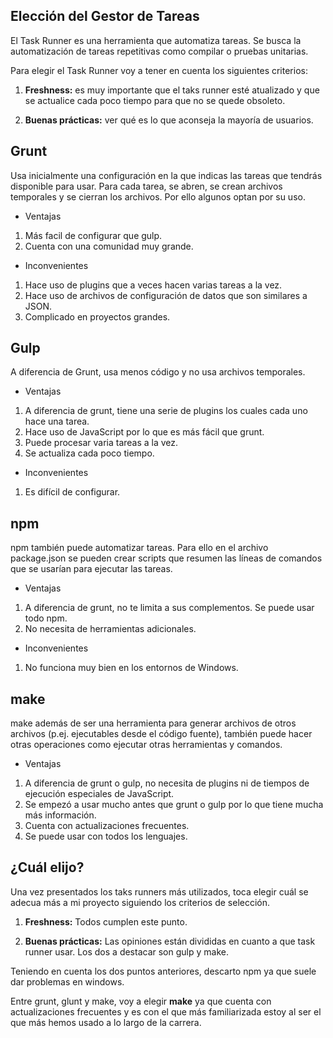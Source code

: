 ## Elección del Gestor de Tareas 

El Task Runner es una herramienta que automatiza tareas. Se busca la automatización de tareas repetitivas como compilar o pruebas unitarias.

Para elegir el Task Runner voy a tener en cuenta los siguientes criterios:

1. **Freshness:** es muy importante que el taks runner esté atualizado y que se actualice cada poco tiempo para que no se quede obsoleto.

2. **Buenas prácticas:** ver qué es lo que aconseja la mayoría de usuarios. 


## Grunt

Usa inicialmente una configuración en la que indicas las tareas que tendrás disponible para usar. Para cada tarea, se abren, se crean archivos temporales y se cierran los archivos. Por ello algunos optan por su uso.

* Ventajas

1. Más facil de configurar que gulp.
2. Cuenta con una comunidad muy grande.

* Inconvenientes

1. Hace uso de plugins que a veces hacen varias tareas a la vez.
2. Hace uso de archivos de configuración de datos que son similares a JSON.
3. Complicado en proyectos grandes.

## Gulp

A diferencia de Grunt, usa menos código y no usa archivos temporales.

* Ventajas

1. A diferencia de grunt, tiene una serie de plugins los cuales cada uno hace una tarea. 
2. Hace uso de JavaScript por lo que es más fácil que grunt.
3. Puede procesar varia tareas a la vez.
4. Se actualiza cada poco tiempo.

* Inconvenientes

1. Es difícil de configurar.

## npm

npm también puede automatizar tareas. Para ello en el archivo package.json se pueden crear scripts que resumen las líneas de comandos que se usarían para ejecutar las tareas.

* Ventajas

1. A diferencia de grunt, no te limita a sus complementos. Se puede usar todo npm.
2. No necesita de herramientas adicionales.

* Inconvenientes

1. No funciona muy bien en los entornos de Windows. 

## make

make además de ser una herramienta para generar archivos de otros archivos (p.ej. ejecutables desde el código fuente), también puede hacer otras operaciones como ejecutar otras herramientas y comandos.

* Ventajas

1. A diferencia de grunt o gulp, no necesita de plugins ni de tiempos de ejecución especiales de JavaScript.
2. Se empezó a usar mucho antes que grunt o gulp por lo que tiene mucha más información.
3. Cuenta con actualizaciones frecuentes.
4. Se puede usar con todos los lenguajes.



## ¿Cuál elijo?

Una vez presentados los taks runners más utilizados, toca elegir cuál se adecua más a mi proyecto siguiendo los criterios de selección.

1. **Freshness:** Todos cumplen este punto.

2. **Buenas prácticas:** Las opiniones están divididas en cuanto a que task runner usar. Los dos a destacar son gulp y make.


Teniendo en cuenta los dos puntos anteriores, descarto npm ya que suele dar problemas en windows.

Entre grunt, glunt y make, voy a elegir **make** ya que cuenta con actualizaciones frecuentes y es con el que más familiarizada estoy al ser el que más hemos usado a lo largo de la carrera.
